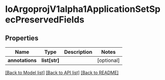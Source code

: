 # IoArgoprojV1alpha1ApplicationSetSpecPreservedFields

## Properties
Name | Type | Description | Notes
------------ | ------------- | ------------- | -------------
**annotations** | **list[str]** |  | [optional] 

[[Back to Model list]](../README.md#documentation-for-models) [[Back to API list]](../README.md#documentation-for-api-endpoints) [[Back to README]](../README.md)


